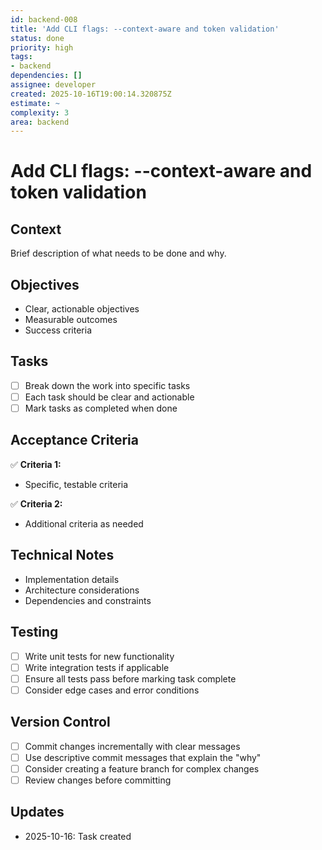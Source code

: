 ```yaml
---
id: backend-008
title: 'Add CLI flags: --context-aware and token validation'
status: done
priority: high
tags:
- backend
dependencies: []
assignee: developer
created: 2025-10-16T19:00:14.320875Z
estimate: ~
complexity: 3
area: backend
---
```


# Add CLI flags: --context-aware and token validation

## Context
Brief description of what needs to be done and why.

## Objectives
- Clear, actionable objectives
- Measurable outcomes
- Success criteria

## Tasks
- [ ] Break down the work into specific tasks
- [ ] Each task should be clear and actionable
- [ ] Mark tasks as completed when done

## Acceptance Criteria
✅ **Criteria 1:**
- Specific, testable criteria

✅ **Criteria 2:**
- Additional criteria as needed

## Technical Notes
- Implementation details
- Architecture considerations
- Dependencies and constraints

## Testing
- [ ] Write unit tests for new functionality
- [ ] Write integration tests if applicable
- [ ] Ensure all tests pass before marking task complete
- [ ] Consider edge cases and error conditions

## Version Control
- [ ] Commit changes incrementally with clear messages
- [ ] Use descriptive commit messages that explain the "why"
- [ ] Consider creating a feature branch for complex changes
- [ ] Review changes before committing

## Updates
- 2025-10-16: Task created